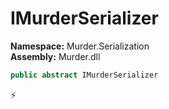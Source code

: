 # IMurderSerializer

**Namespace:** Murder.Serialization \
**Assembly:** Murder.dll

```csharp
public abstract IMurderSerializer
```



⚡